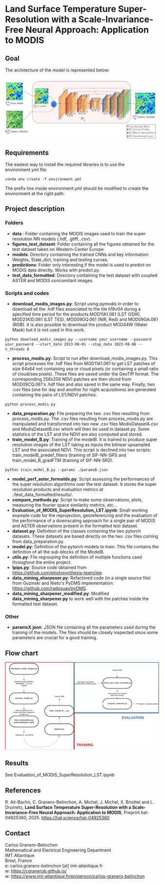 # Land Surface Temperature Super-Resolution with a Scale-Invariance-Free Neural Approach: Application to MODIS
## Goal
The architecture of the model is represented below:

<p align="center">
  <img src="./images/architecture.png" />
</p>

## Requirements

The easiest way to install the required libraries is to use the environment.yml file: 
``` 
conda env create -f environment.yml
```
The prefix line inside environment.yml should be modified to create the environment at the right path.  

[comment]: <> (If it doesn't work try: conda create --name myenv python=3.12 gdal scikit-image opencv pandas numpy)
[comment]: <> (and then: conda install pytorch torchvision torchaudio pytorch-cuda=12.1 -c pytorch -c nvidia)
[comment]: <> (However, I am not 100% sure if all the library would be present)

## Project description
### Folders
- **data** : Folder containing the MODIS images used to train the super resolution NN models (.hdf, .gtiff, .csv).
- **figures_test_dataset**: Folder containing all the figures obtained for the test dataset taken on Western-Center Europe
- **models**: Directory containing the trained CNNs and key information: Weights, State_dict, training and testing curves.
- **predictions**: Folder only interesting if the model is used to predict on MODIS data directly. Works with predict.py.
- **test_data_formatted**: Directory containing the test dataset with coupled ASTER and MODIS concomitant images. 

### Scripts and codes

- **download_modis_images.py**: Script using pymodis in order to download all the .hdf files associated to the tile h18v04 during a specified time period for the products MOD11A1.061 (LST GSW), MOD21A1D.061 (LST TES), MOD09GQ.061 (NIR, Red) and MOD09GA.061 (RGB). It is also possible to download the product MOD44W (Water Mask) but it is not used in this work.   
```
python download_modis_images.py --username your_username --password your_password --start_date 2023-08-01 --stop_date 2023-08-08 --n_threads 8
```
- **process_modis.py**: Script to run after download_modis_images.py. This script processes the .hdf files from MOD11A1.061 to get LST patches of size 64x64 not containing sea or cloud pixels (or containing a small ratio of cloud/sea pixels). These files are saved under the GeoTiff format. The corresponding 256x256 NDVI patches are then sliced from MOD09CQ.061's .hdf files and also saved in the same way. Finally, two .csv files (one for day and another for night acquisitions) are generated containing the pairs of LST/NDVI patches.  
``` 
python process_modis.py
```
- **data_preparation.py**: File preparing the two .csv files resulting from process_modis.py. The .csv files resulting from process_modis.py are manipulated and transformed into two new .csv files ModisDatasetA.csv and ModisDatasetB.csv which will then be used in dataset.py. Some statistics of the LST and the NDVI are also computed and stored.
- **train_model_B.py**: Training of the modelB. It is trained to produce super resolution images of the LST taking as inputs the bilinear upsampled LST and the associated NDVI. This script is declined into two scripts: train_modelB_predef_filters (training of SIF-NN-SR1) and train_model_B_gradFTM (training of SIF-NN-SR2).
``` 
python train_model_B.py --params ./paramsB.json
``` 
- **model_perf_aster_formatds.py**: Script assessing the performances of the super resolution algorithms over the test dataset. It stores the super resolution products and evaluation metrics at ./test_data_formatted/results/.
- **compare_methods.py**: Script to make some observations, plots, measuring the fourier space similarity metrics, etc...
- **Evaluation_of_MODIS_SuperResolution_LST.ipynb**: Small working example code for the reprojection, georeferencing and the evaluation of the performance of a downscaling approach for a single pair of MODIS and ASTER observations present in the formatted test dataset. 
- **dataset.py**: Definition of the classes containing the two pytorch datasets. These datasets are based directly on the two .csv files coming from data_preparation.py.
- **model.py**: Definition of the pytorch models to train. This file contains the definition of all the sub-blocks of the ModelB.
- **utils.py**: File regrouping the definition of multiple functions used throughout the entire project.
- **lpips.py**: Source code obtained from https://github.com/photosynthesis-team/piq. 
- **data_mining_sharpener.py**: Refactored code (in a single source file) from Guzinski and Nieto's PyDMS implementation: https://github.com/radosuav/pyDMS.
- **data_mining_sharpener_modified.py**: Modified **data_mining_sharpener.py** to work well with the patches inside the formatted test dataset.

### Other
- **paramsX.json**: JSON file containing all the parameters used during the training of the models. The files should be closely inspected since some parameters are crucial for a good training.


## Flow chart

<p align="center">
  <img src="./images/flow_chart222.png" />
</p>

## Results 
See Evaluation_of_MODIS_SuperResolution_LST.ipynb

## References
R. Ait-Bachir, C. Granero-Belinchon, A. Michel, J. Michel, X. Briottet and L. Drumetz, **Land Surface Temperature Super-Resolution with a Scale-Invariance-Free Neural Approach: Application to MODIS**, Preprint hal-04925380, 2025. <a href="https://hal.science/hal-04925380" > https://hal.science/hal-04925380 </a>

## Contact

Carlos Granero-Belinchon <br />
Mathematical and Electrical Engineering Department <br />
IMT Atlantique <br />
Brest, France <br />
e: carlos.granero-belinchon [at] imt-atlantique.fr <br />
w: https://cgranerob.github.io/ <br />
w: https://www.imt-atlantique.fr/en/person/carlos-granero-belinchon <br />
